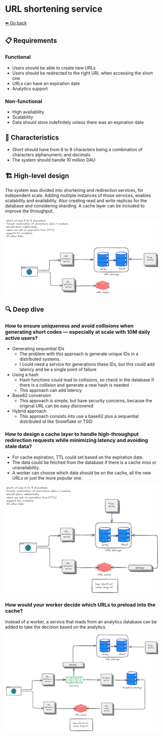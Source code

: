 # URL shortening service
[⬅️ Go back](../..)

## 📋 Requirements
### Functional
- Users should be able to create new URLs
- Users should be redirected to the right URL when accessing the short one
- URLs can have an expiration date
- Analytics support
### Non-functional
- High availability
- Scalability
- Data should store indefinitely unless there was an expiration date

## 🧬 Characteristics
- Short should have from 6 to 8 characters being a combination of characters alphanumeric and decimals
- The system should handle 10 million DAU

## 🏗️ High-level design
The system was divided into shortening and redirection services, for independent scale. 
Adding multiple instances of those services, enables scalability and availability. 
Also creating read and write replicas for the database and considering sharding. 
A cache layer can be included to improve the throughput.

![High-level](assets/high-level.png)

## 🔍 Deep dive
### How to ensure uniqueness and avoid collisions when generating short codes — especially at scale with 10M daily active users?
- Generating sequential IDs 
  - The problem with this approach is generate unique IDs in a distributed systems.
  - I could need a service for generations these IDs, but this could add latency and be a single point of failure
- Using a hash
  - Hash functions could lead to collisions, so check in the database if there is a collision and generate a new hash is needed
  - This approach can add latency
- Base62 conversion
  - This approach is simple, but have security concerns, because the original URL can be easy discovered
- Hybrid approach
  - This approach consists into use a base62 plus a sequential distributed id like Snowflake or TSID
### How to design a cache layer to handle high-throughput redirection requests while minimizing latency and avoiding stale data?
- For cache expiration, TTL could set based on the expiration date. 
- The data could be fetched from the database if there is a cache miss or unavailability.
- A worker can choose which data should be on the cache, all the new URLs or just the more popular one.

![Deep dive cache](assets/deep-dive-cache.png)

### How would your worker decide which URLs to preload into the cache?
Instead of a worker, a service that reads from an analytics database can be added to take the decision based on the analytics.

![Final design](assets/final-design.png)
